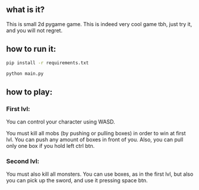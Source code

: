 ## what is it?

This is small 2d pygame game. This is indeed very cool
game tbh, just try it, and you will not regret.

## how to run it:

```bash
pip install -r requirements.txt

python main.py
```

## how to play:

### First lvl:

You can control your character using WASD.

You must kill all mobs (by pushing or pulling boxes) in order to win at first lvl. You can push any amount of boxes in front of you. Also, you can pull only one box if you hold left ctrl btn.

### Second lvl:

You must also kill all monsters. You can use boxes, as in the first lvl, but also you can pick up the sword, and use it pressing space btn.